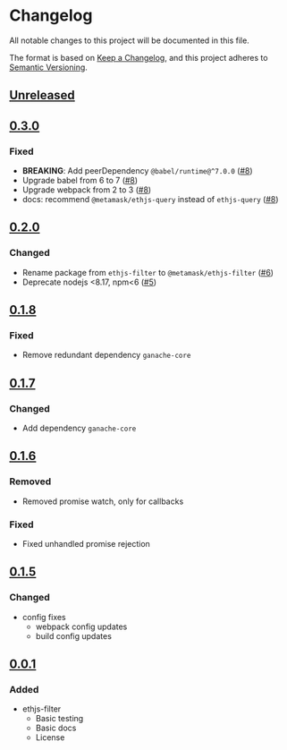 # Changelog
All notable changes to this project will be documented in this file.

The format is based on [Keep a Changelog](https://keepachangelog.com/en/1.0.0/),
and this project adheres to [Semantic Versioning](https://semver.org/spec/v2.0.0.html).

## [Unreleased]

## [0.3.0]
### Fixed
- **BREAKING**: Add peerDependency `@babel/runtime@^7.0.0` ([#8](https://github.com/MetaMask/ethjs-filter/pull/8))
- Upgrade babel from 6 to 7 ([#8](https://github.com/MetaMask/ethjs-filter/pull/8))
- Upgrade webpack from 2 to 3 ([#8](https://github.com/MetaMask/ethjs-filter/pull/8))
- docs: recommend `@metamask/ethjs-query` instead of `ethjs-query` ([#8](https://github.com/MetaMask/ethjs-filter/pull/8))

## [0.2.0]
### Changed
- Rename package from `ethjs-filter` to `@metamask/ethjs-filter` ([#6](https://github.com/MetaMask/ethjs-filter/pull/6))
- Deprecate nodejs <8.17, npm<6 ([#5](https://github.com/MetaMask/ethjs-filter/pull/5))

## [0.1.8]
### Fixed
- Remove redundant dependency `ganache-core`

## [0.1.7]
### Changed
- Add dependency `ganache-core`

## [0.1.6]
### Removed
- Removed promise watch, only for callbacks

### Fixed
- Fixed unhandled promise rejection

## [0.1.5]
### Changed
- config fixes
  - webpack config updates
  - build config updates

## [0.0.1]
### Added
- ethjs-filter
  - Basic testing
  - Basic docs
  - License

[Unreleased]: https://github.com/MetaMask/ethjs-filter/compare/v0.3.0...HEAD
[0.3.0]: https://github.com/MetaMask/ethjs-filter/compare/v0.2.0...v0.3.0
[0.2.0]: https://github.com/MetaMask/ethjs-filter/compare/v0.1.8...v0.2.0
[0.1.8]: https://github.com/MetaMask/ethjs-filter/compare/v0.1.7...v0.1.8
[0.1.7]: https://github.com/MetaMask/ethjs-filter/compare/v0.1.6...v0.1.7
[0.1.6]: https://github.com/MetaMask/ethjs-filter/compare/v0.1.5...v0.1.6
[0.1.5]: https://github.com/MetaMask/ethjs-filter/compare/v0.0.1...v0.1.5
[0.0.1]: https://github.com/MetaMask/ethjs-filter/releases/tag/v0.0.1
